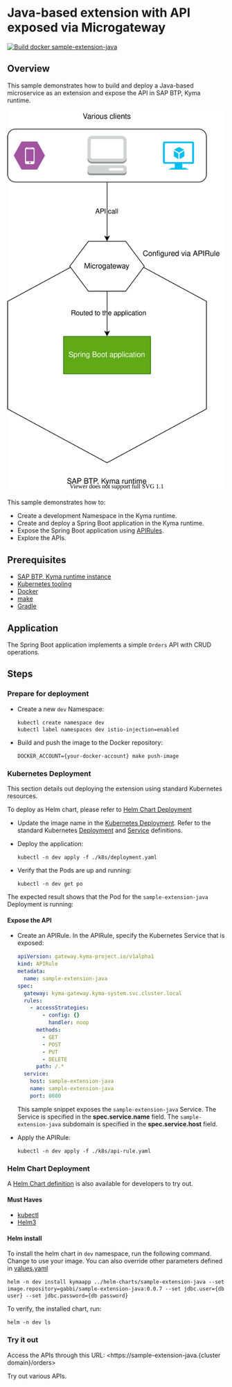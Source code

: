 # Java-based extension with API exposed via Microgateway

[![Build docker sample-extension-java](https://github.com/SAP-samples/kyma-runtime-extension-samples/actions/workflows/build-docker-sample-extension-java.yml/badge.svg?branch=main)](https://github.com/SAP-samples/kyma-runtime-extension-samples/actions/workflows/build-docker-sample-extension-java.yml)

## Overview

This sample demonstrates how to build and deploy a Java-based microservice as an extension and expose the API in SAP BTP, Kyma runtime.

![extension](./assets/extension.svg)

This sample demonstrates how to:

* Create a development Namespace in the Kyma runtime.
* Create and deploy a Spring Boot application in the Kyma runtime.
* Expose the Spring Boot application using [APIRules](https://kyma-project.io/docs/components/api-gateway#custom-resource-api-rule).
* Explore the APIs.

## Prerequisites

* [SAP BTP, Kyma runtime instance](../prerequisites#kyma)
* [Kubernetes tooling](../prerequisites#kubernetes)
* [Docker](../prerequisites#docker)
* [make](../prerequisites#build-tooling)
* [Gradle](../prerequisites#java)

## Application

The Spring Boot application implements a simple `Orders` API with CRUD operations.

## Steps

### Prepare for deployment

* Create a new `dev` Namespace:

    ```shell
    kubectl create namespace dev
    kubectl label namespaces dev istio-injection=enabled
    ```

* Build and push the image to the Docker repository:

    ```shell
    DOCKER_ACCOUNT={your-docker-account} make push-image
    ```

### Kubernetes Deployment

This section details out deploying the extension using standard Kubernetes resources.

To deploy as Helm chart, please refer to [Helm Chart Deployment](#helm-chart-deployment)

* Update the image name in the [Kubernetes Deployment](k8s/deployment.yaml). Refer to the standard Kubernetes [Deployment](https://kubernetes.io/docs/concepts/workloads/controllers/deployment/) and [Service](https://kubernetes.io/docs/concepts/services-networking/service/) definitions.

* Deploy the application:

    ```shell
    kubectl -n dev apply -f ./k8s/deployment.yaml
    ```

* Verify that the Pods are up and running:

    ```shell
    kubectl -n dev get po
    ```

The expected result shows that the Pod for the `sample-extension-java` Deployment is running:

#### Expose the API

* Create an APIRule. In the APIRule, specify the Kubernetes Service that is exposed:

    ```yaml
    apiVersion: gateway.kyma-project.io/v1alpha1
    kind: APIRule
    metadata:
      name: sample-extension-java
    spec:
      gateway: kyma-gateway.kyma-system.svc.cluster.local
      rules:
        - accessStrategies:
            - config: {}
              handler: noop
          methods:
            - GET
            - POST
            - PUT
            - DELETE
          path: /.*
      service:
        host: sample-extension-java
        name: sample-extension-java
        port: 8080
    ```  

    This sample snippet exposes the `sample-extension-java` Service. The Service is specified in the **spec.service.name** field.
    The `sample-extension-java` subdomain is specified in the **spec.service.host** field.

* Apply the APIRule:

    ```shell
    kubectl -n dev apply -f ./k8s/api-rule.yaml
    ```

### Helm Chart Deployment

A [Helm Chart definition](../helm-charts/sample-extension-java/README.md) is also available for developers to try out.

#### Must Haves

* [kubectl](https://kubernetes.io/docs/tasks/tools/install-kubectl/)
* [Helm3](https://helm.sh/docs/intro/install/)

#### Helm install

To install the helm chart in `dev` namespace, run the following command. Change to use your image. You can also override other parameters defined in [values.yaml](../helm-charts/sample-extension-java/values.yaml)

```shell
helm -n dev install kymaapp ../helm-charts/sample-extension-java --set image.repository=gabbi/sample-extension-java:0.0.7 --set jdbc.user={db user} --set jdbc.password={db password}
```

To verify, the installed chart, run: 

```shell
helm -n dev ls
```

### Try it out

Access the APIs through this URL: <https://sample-extension-java.{cluster domain}/orders>

Try out various APIs.
